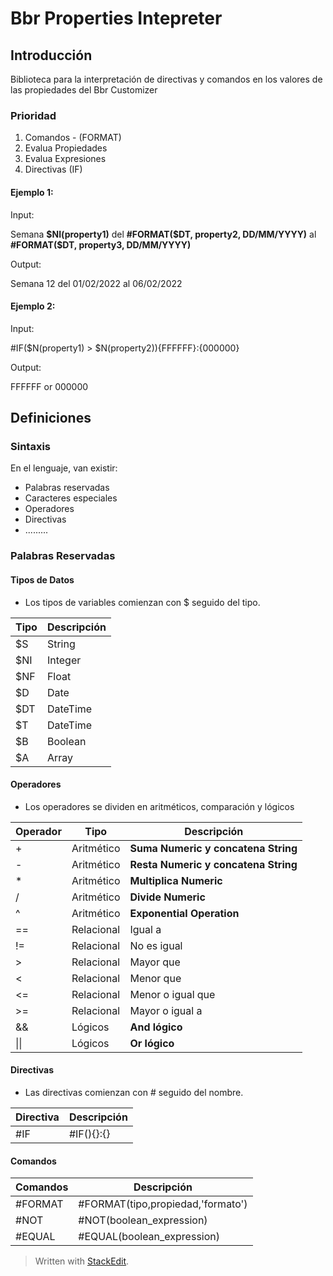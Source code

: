 # Bbr Properties Intepreter

## Introducción
Biblioteca para la interpretación de directivas y comandos en los valores de las propiedades del Bbr Customizer
### Prioridad
1. Comandos - (FORMAT)
2. Evalua Propiedades
3. Evalua Expresiones
4. Directivas (IF)

#### Ejemplo 1:

Input:

Semana **\$NI(property1)** del **#FORMAT(\$DT, property2, DD/MM/YYYY)** al **#FORMAT(\$DT, property3, DD/MM/YYYY)**

Output:

Semana 12 del 01/02/2022 al 06/02/2022

#### Ejemplo 2:

Input:

#IF(\$N(property1) > \$N(property2)){FFFFFF}:{000000}

Output:

FFFFFF or 000000


## Definiciones

### Sintaxis
En el lenguaje, van existir:
- Palabras reservadas
- Caracteres especiales
- Operadores
- Directivas
- .........

### Palabras Reservadas

#### Tipos de Datos
- Los tipos de variables comienzan con $ seguido del tipo.

| Tipo | Descripción |
|--|--|
| $S | String |
| $NI | Integer |
| $NF | Float |
| $D | Date |
| $DT | DateTime |
| $T | DateTime |
| $B | Boolean |
| $A | Array |

#### Operadores
- Los operadores se dividen en aritméticos, comparación y lógicos

| Operador | Tipo | Descripción |
|--|--|--|
| + |Aritmético| **Suma Numeric y concatena String** |
| - |Aritmético| **Resta Numeric y concatena String** |
| * |Aritmético| **Multiplica Numeric** |
| / |Aritmético| **Divide Numeric** |
| ^ |Aritmético| **Exponential Operation** |
| == |Relacional| Igual a |
| != |Relacional| No es igual |
| > |Relacional| Mayor que |
| < |Relacional| Menor que |
| <= |Relacional| Menor o igual que |
| >= |Relacional| Mayor o igual a |
| && |Lógicos| **And lógico** |
| \|\||Lógicos | **Or lógico** |

#### Directivas
- Las directivas comienzan con # seguido del nombre.

| Directiva | Descripción |
|--|--|
| #IF | #IF(){}:{} |

#### Comandos
| Comandos| Descripción |
|--|--|
| #FORMAT | #FORMAT(tipo,propiedad,'formato') |
| #NOT| #NOT(boolean_expression) |
| #EQUAL| #EQUAL(boolean_expression) |


> Written with [StackEdit](https://stackedit.io/).